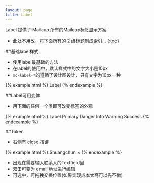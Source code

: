 ```yaml
---
layout: page
title: Label
---
```


Label 提供了 Mailcup 所有的Mailcup标签显示方案

* 此处不用改，将下面所有的 2 级标题制成索引...
{:toc}

##基础label样式
* 使用label最基础的方法
* 在label的使用中，默认样式中的文字大小是10px
* `mc-label-*`的遵循了设计图设计，只有文字为10px一种

{% example html %}
<span class="mc-label">Label</span>
{% endexample %}

##Label可用变体
* 用下面的任何一个类即可改变标签的外观

{% example html %}
<span class="mc-label">Label</span>
<span class="mc-label-primary">Primary</span>
<span class="mc-label-danger">Danger</span>
<span class="mc-label-info">Info</span>
<span class="mc-label-warning">Warning</span>
<span class="mc-label-success">Success</span>
{% endexample %}

##Token
* 右侧有 close 按键

{% example html %}
<span class="mc-label" data-dismiss="alert">Shuangchun &times;</span>
{% endexample %}

* 出现在需要输入联系人的Textfield里
* 双击可变为 email 地址进行编辑
* 可选中，可拖拽交换位置(如果实现成本太高可以先不做)